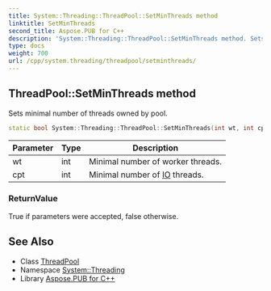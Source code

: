 ```yaml
---
title: System::Threading::ThreadPool::SetMinThreads method
linktitle: SetMinThreads
second_title: Aspose.PUB for C++
description: 'System::Threading::ThreadPool::SetMinThreads method. Sets minimal number of threads owned by pool in C++.'
type: docs
weight: 700
url: /cpp/system.threading/threadpool/setminthreads/
---
```

## ThreadPool::SetMinThreads method


Sets minimal number of threads owned by pool.

```cpp
static bool System::Threading::ThreadPool::SetMinThreads(int wt, int cpt)
```


| Parameter | Type | Description |
| --- | --- | --- |
| wt | int | Minimal number of worker threads. |
| cpt | int | Minimal number of [IO](../../../system.io/) threads. |

### ReturnValue

True if parameters were accepted, false otherwise.

## See Also

* Class [ThreadPool](../)
* Namespace [System::Threading](../../)
* Library [Aspose.PUB for C++](../../../)
